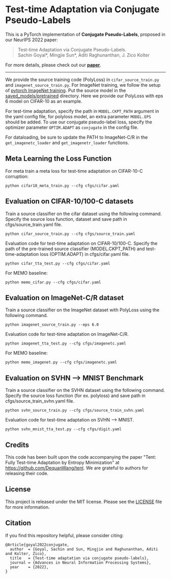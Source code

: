 # Test-time Adaptation via Conjugate Pseudo-Labels
This is a PyTorch implementation of **Conjugate Pseudo-Labels**, proposed in our NeurIPS 2022 paper:

>Test-time Adaptation via Conjugate Pseudo-Labels.     
>Sachin Goyal*, Mingjie Sun*, Aditi Raghunanthan, J. Zico Kolter    

For more details, please check out our [<ins>**paper**</ins>](https://arxiv.org/abs/2207.09640).

---
We provide the source training code (PolyLoss) in `cifar_source_train.py` and `imagenet_source_train.py`. For ImageNet training, we follow the setup of [pytorch ImageNet training](https://github.com/pytorch/examples/tree/main/imagenet). Put the source model in the [saved_models/pretrained](saved_models/pretrained) directory. Here we provide our PolyLoss with eps 6 model on CIFAR-10 as an example.

For test-time adaptation, specify the path in `MODEL.CKPT_PATH` argument in the yaml config file, for polyloss model, an extra parameter `MODEL.EPS` should be added. To use our conjugate pseudo-label loss, specify the optimizer parameter  `OPTIM.ADAPT` as `conjugate` in the config file.

For dataloading, be sure to update the PATH to ImageNet-C/R in the `get_imagenetc_loader` and `get_imagenetr_loader` functions.

## Meta Learning the Loss Function
For meta train a meta loss for test-time adaptation on CIFAR-10-C corruption:
```
python cifar10_meta_train.py --cfg cfgs/cifar.yaml
```

## Evaluation on CIFAR-10/100-C datasets
Train a source classifier on the cifar dataset using the following command. Specify the source loss function, dataset and save path in cfgs/source_train.yaml file.
```
python cifar_source_train.py --cfg cfgs/source_train.yaml 
```
Evaluation code for test-time adaptation on CIFAR-10/100-C. Specify the path of the pre-trained source classifier (MODEL.CKPT_PATH) and test-time-adaptation loss (OPTIM.ADAPT) in cfgs/cifar.yaml file.
```
python cifar_tta_test.py --cfg cfgs/cifar.yaml
```
For MEMO baseline:
```
python memo_cifar.py --cfg cfgs/cifar.yaml
```

## Evaluation on ImageNet-C/R dataset
Train a source classifier on the ImageNet dataset with PolyLoss using the following command.
```
python imagenet_source_train.py --eps 6.0
```

Evaluation code for test-time adaptation on ImageNet-C/R.
```
python imagenet_tta_test.py --cfg cfgs/imagenetc.yaml
```
For MEMO baseline:
```
python memo_imagenet.py --cfg cfgs/imagenetc.yaml
```

## Evaluation on SVHN --> MNIST Benchmark
Train a source classifier on the SVHN dataset using the following command. Specify the source loss function (for ex. polyloss) and save path in cfgs/source_train_svhn.yaml file.
```
python svhn_source_train.py --cfg cfgs/source_train_svhn.yaml 
```
Evaluation code for test-time adaptation on SVHN --> MNIST.
```
python svhn_mnist_tta_test.py --cfg cfgs/digit.yaml
```

## Credits  
This code has been built upon the code accompanying the paper "Tent: Fully Test-time Adaptation by Entropy Minimization" at https://github.com/DequanWang/tent. We are grateful to authors for releasing their code.

## License
This project is released under the MIT license. Please see the [LICENSE](LICENSE) file for more information.

## Citation
If you find this repository helpful, please consider citing:
```
@Article{goyal2022conjugate,
  author  = {Goyal, Sachin and Sun, Mingjie and Raghunanthan, Aditi and Kolter, Zico},
  title   = {Test-time adaptation via conjugate pseudo-labels},
  journal = {Advances in Neural Information Processing Systems},
  year    = {2022},
}
```